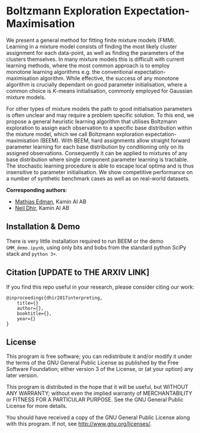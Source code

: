 # Boltzmann Exploration Expectation-Maximisation

We present a general method for fitting finite mixture models (FMM). Learning in a mixture model consists of finding the most likely cluster assignment for each data-point, as well as finding the parameters of the clusters themselves. In many mixture models this is difficult with current learning methods, where the most common approach is to employ monotone learning algorithms e.g. the conventional expectation-maximisation algorithm. While effective, the success of any monotone algorithm is crucially dependant on good parameter initialisation, where a common choice is $K$-means initialisation, commonly employed for Gaussian mixture models.

For other types of mixture models the path to good initialisation parameters is often unclear and may require a problem specific solution. To this end, we propose a general heuristic learning algorithm that utilises Boltzmann exploration to assign each observation to a specific base distribution within the mixture model, which we call Boltzmann exploration expectation-maximisation (BEEM). With BEEM, hard assignments allow straight forward parameter learning for each base distribution by conditioning only on its assigned observations. Consequently it can be applied to mixtures of any base distribution where single component parameter learning is tractable. The stochastic learning procedure is able to escape local optima and is thus insensitive to parameter initialisation. We show competitive performance on a number of synthetic benchmark cases as well as on real-world datasets.

**Corresponding authors**:

* [Mathias Edman](mathias@kamin.ai), Kamin AI AB
* [Neil Dhir](neil@kamin.ai), Kamin AI AB

## Installation & Demo

There is very little installation required to run BEEM or the demo `GMM_demo.ipynb`, using only bits and bobs from the standard python SciPy stack and `python 3+`.

## Citation [UPDATE to THE ARXIV LINK]

If you find this repo useful in your research, please consider citing our work:

    @inproceedings{dhir2017interpreting,
        title={} 
        author={},
        booktitle={},
        year={}
    }


## License

This program is free software; you can redistribute it and/or modify it under the terms of the GNU General Public License as published by the Free Software Foundation; either version 3 of the License, or (at your option) any later version.

This program is distributed in the hope that it will be useful, but WITHOUT ANY WARRANTY; without even the implied warranty of MERCHANTABILITY or FITNESS FOR A PARTICULAR PURPOSE. See the GNU General Public License for more details.

You should have received a copy of the GNU General Public License along with this program. If not, see  <http://www.gnu.org/licenses/>.
